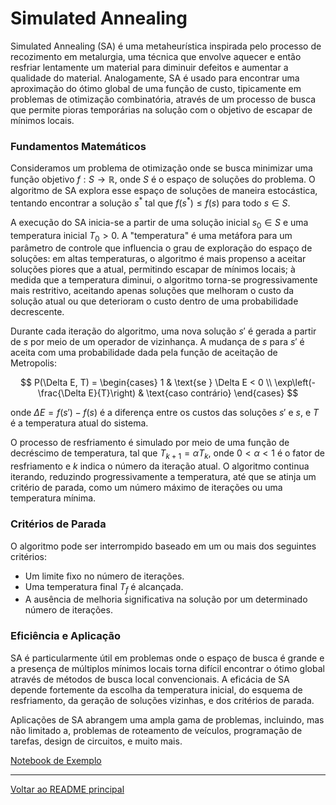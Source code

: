 # Simulated Annealing

Simulated Annealing (SA) é uma metaheurística inspirada pelo processo de recozimento em metalurgia, uma técnica que envolve aquecer e então resfriar lentamente um material para diminuir defeitos e aumentar a qualidade do material. Analogamente, SA é usado para encontrar uma aproximação do ótimo global de uma função de custo, tipicamente em problemas de otimização combinatória, através de um processo de busca que permite pioras temporárias na solução com o objetivo de escapar de mínimos locais.

### Fundamentos Matemáticos

Consideramos um problema de otimização onde se busca minimizar uma função objetivo $f: S \rightarrow \mathbb{R}$, onde $S$ é o espaço de soluções do problema. O algoritmo de SA explora esse espaço de soluções de maneira estocástica, tentando encontrar a solução $s^*$ tal que $f(s^*) \leq f(s)$ para todo $s \in S$.

A execução do SA inicia-se a partir de uma solução inicial $s_0 \in S$ e uma temperatura inicial $T_0 > 0$. A "temperatura" é uma metáfora para um parâmetro de controle que influencia o grau de exploração do espaço de soluções: em altas temperaturas, o algoritmo é mais propenso a aceitar soluções piores que a atual, permitindo escapar de mínimos locais; à medida que a temperatura diminui, o algoritmo torna-se progressivamente mais restritivo, aceitando apenas soluções que melhoram o custo da solução atual ou que deterioram o custo dentro de uma probabilidade decrescente.

Durante cada iteração do algoritmo, uma nova solução $s'$ é gerada a partir de $s$ por meio de um operador de vizinhança. A mudança de $s$ para $s'$ é aceita com uma probabilidade dada pela função de aceitação de Metropolis:

$$
P(\Delta E, T) = \begin{cases} 
1 & \text{se } \Delta E < 0 \\
\exp\left(-\frac{\Delta E}{T}\right) & \text{caso contrário}
\end{cases}
$$

onde $\Delta E = f(s') - f(s)$ é a diferença entre os custos das soluções $s'$ e $s$, e $T$ é a temperatura atual do sistema.

O processo de resfriamento é simulado por meio de uma função de decréscimo de temperatura, tal que $T_{k+1} = \alpha T_k$, onde $0 < \alpha < 1$ é o fator de resfriamento e $k$ indica o número da iteração atual. O algoritmo continua iterando, reduzindo progressivamente a temperatura, até que se atinja um critério de parada, como um número máximo de iterações ou uma temperatura mínima.

### Critérios de Parada

O algoritmo pode ser interrompido baseado em um ou mais dos seguintes critérios:
- Um limite fixo no número de iterações.
- Uma temperatura final $T_f$ é alcançada.
- A ausência de melhoria significativa na solução por um determinado número de iterações.

### Eficiência e Aplicação

SA é particularmente útil em problemas onde o espaço de busca é grande e a presença de múltiplos mínimos locais torna difícil encontrar o ótimo global através de métodos de busca local convencionais. A eficácia de SA depende fortemente da escolha da temperatura inicial, do esquema de resfriamento, da geração de soluções vizinhas, e dos critérios de parada.

Aplicações de SA abrangem uma ampla gama de problemas, incluindo, mas não limitado a, problemas de roteamento de veículos, programação de tarefas, design de circuitos, e muito mais.

[Notebook de Exemplo](../notebooks/metaheuristics.ipynb)

---

[Voltar ao README principal](../../README.md)